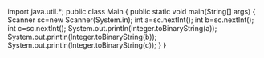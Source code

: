 import java.util.*;
public class Main
{
	public static void main(String[] args) {
	    Scanner sc=new Scanner(System.in);
	    int a=sc.nextInt();
	    int b=sc.nextInt();
	    int c=sc.nextInt();
		System.out.println(Integer.toBinaryString(a));
			System.out.println(Integer.toBinaryString(b));
				System.out.println(Integer.toBinaryString(c));
	}
}
